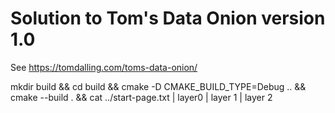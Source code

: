 # Solution to Tom's Data Onion version 1.0

See https://tomdalling.com/toms-data-onion/

mkdir build && cd build && cmake -D CMAKE_BUILD_TYPE=Debug .. && cmake --build .  && cat ../start-page.txt | layer0 | layer 1 | layer 2
